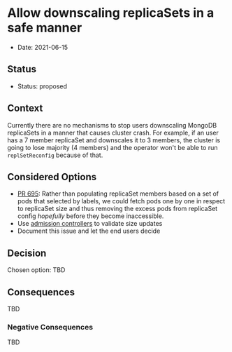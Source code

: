 # Allow downscaling replicaSets in a safe manner

* Date: 2021-06-15

## Status

* Status: proposed

## Context

Currently there are no mechanisms to stop users downscaling MongoDB replicaSets
in a manner that causes cluster crash. For example, if an user has a 7 member
replicaSet and downscales it to 3 members, the cluster is going to lose
majority (4 members) and the operator won't be able to run `replSetReconfig`
because of that.

## Considered Options

* [PR
  695](https://github.com/percona/percona-server-mongodb-operator/pull/695):
Rather than populating replicaSet members based on a set of pods that selected
by labels, we could fetch pods one by one in respect to replicaSet size and
thus removing the excess pods from replicaSet config *hopefully* before they
become inaccessible.
* Use [admission
  controllers](https://kubernetes.io/docs/reference/access-authn-authz/admission-controllers/) to validate size updates
* Document this issue and let the end users decide

## Decision

Chosen option: TBD

## Consequences

TBD

### Negative Consequences

TBD
